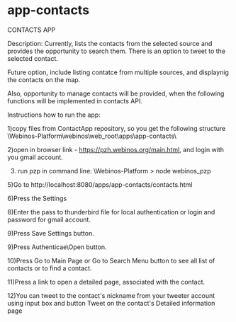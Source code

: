 app-contacts
============

CONTACTS APP

Description:
Currently, lists the contacts from the selected source and provides the opportunity to search them.
There is an option to tweet to the selected contact.

Future option, include listing contatce from multiple sources, and displaynig the contacts on the map.

Also, opportunity to manage contacts will be provided, when the following functions will be implemented in contacts API.

Instructions how to run the app:

1)copy files from ContactApp repository, so you get the following structure <directory with you Webinos-Platform>\Webinos-Platform\webinos\web_root\apps\app-contacts\

2)open in browser link - https://pzh.webinos.org/main.html, and login with you gmail account.

3) run pzp in command line: <directory with you Webinos-Platform>\Webinos-Platform > node webinos_pzp

5)Go to http://localhost:8080/apps/app-contacts/contacts.html

6)Press the Settings

8)Enter the pass to thunderbird file for local authentication or login and password for gmail account.

9)Press Save Settings button.

9)Press Authenticae\Open button.

10)Press Go to Main Page or Go to Search Menu button to see all list of contacts or to find a contact.

11)Press a link to open a detailed page, associated with the contact.

12)You can tweet to the contact's nickname from your tweeter account using input box and button Tweet
 on the contact's Detailed information page


